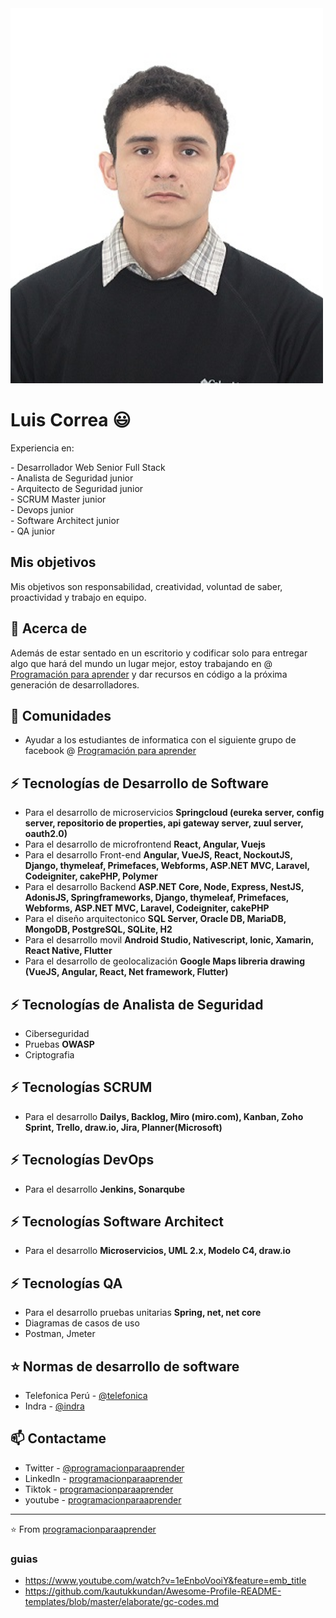 <img src="img/Luis Correa2.jpg" alt="Size Limit logo by Anton Lovchikov" width="500" height="600">

# Luis Correa 😃
<p>
Experiencia en:
</p>
- Desarrollador Web Senior Full Stack <br />
- Analista de Seguridad junior <br />
- Arquitecto de Seguridad junior <br />
- SCRUM Master junior <br />
- Devops junior <br />
- Software Architect junior <br />
- QA junior <br />

## Mis objetivos
<p>
Mis objetivos son responsabilidad, creatividad, voluntad de saber, proactividad y trabajo en equipo.
</p>

## 🧐 Acerca de
Además de estar sentado en un escritorio y codificar solo para entregar algo que hará del mundo un lugar mejor, estoy trabajando en @ [Programación para aprender](https://www.facebook.com/ProgramacionParaAprender) y dar recursos en código a la próxima generación de desarrolladores.

## 👯 Comunidades
- Ayudar a los estudiantes de informatica con el siguiente grupo de facebook @ [Programación para aprender](https://www.facebook.com/groups/ProgramacionParaAprender)

## ⚡ Tecnologías de Desarrollo de Software
- Para el desarrollo de microservicios **Springcloud (eureka server, config server, repositorio de properties, api gateway server, zuul server, oauth2.0)**
- Para el desarrollo de microfrontend **React, Angular, Vuejs**
- Para el desarrollo Front-end **Angular, VueJS, React, NockoutJS, Django, thymeleaf, Primefaces, Webforms, ASP.NET MVC, Laravel, Codeigniter, cakePHP, Polymer**
- Para el desarrollo Backend **ASP.NET Core, Node, Express, NestJS, AdonisJS, Springframeworks, Django, thymeleaf, Primefaces, Webforms, ASP.NET MVC, Laravel, Codeigniter, cakePHP**
- Para el diseño arquitectonico **SQL Server, Oracle DB, MariaDB, MongoDB, PostgreSQL, SQLite, H2** 
- Para el desarrollo movil **Android Studio, Nativescript, Ionic, Xamarin, React Native, Flutter**
- Para el desarrollo de geolocalización **Google Maps libreria drawing (VueJS, Angular, React, Net framework, Flutter)** 

## ⚡ Tecnologías de Analista de Seguridad 
- Ciberseguridad
- Pruebas **OWASP**
- Criptografia

## ⚡ Tecnologías SCRUM
- Para el desarrollo **Dailys, Backlog, Miro (miro.com), Kanban, Zoho Sprint, Trello, draw.io, Jira, Planner(Microsoft)**

## ⚡ Tecnologías DevOps
- Para el desarrollo **Jenkins, Sonarqube**

## ⚡ Tecnologías Software Architect
- Para el desarrollo **Microservicios, UML 2.x, Modelo C4, draw.io**




## ⚡ Tecnologías QA
- Para el desarrollo pruebas unitarias **Spring, net, net core** <br />
- Diagramas de casos de uso <br />
- Postman, Jmeter <br />

## ⭐️ Normas de desarrollo de software
- Telefonica Perú - [@telefonica](https://ad-tdp.azurewebsites.net/)
- Indra - [@indra](https://www.indracompany.com/)

## 📫 Contactame
- Twitter - [@programacionparaaprender](https://twitter.com/programacionpa1)
- LinkedIn - [programacionparaaprender](https://www.linkedin.com/in/luis-correa-36477a1b7/)
- Tiktok - [programacionparaaprender](https://www.tiktok.com/@programacionparaaprender)
- youtube - [programacionparaaprender](https://www.youtube.com/channel/UCME7YRDqLsZdYagVMi75reQ)

---
⭐️ From [programacionparaaprender](https://github.com/programacionparaaprender)

### guias
- https://www.youtube.com/watch?v=1eEnboVooiY&feature=emb_title
- https://github.com/kautukkundan/Awesome-Profile-README-templates/blob/master/elaborate/gc-codes.md

